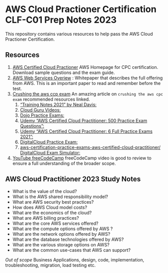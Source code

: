 # AWS Cloud Practioner Certification CLF-C01 Prep Notes 2023

This repository contains various resources to help pass the AWS Cloud Practioner Certification.

## Resources

1. [AWS Certified Cloud Practioner](https://aws.amazon.com/certification/certified-cloud-practitioner/) AWS Homepage for CPC certification. Download sample questions and the exam guide. 
2. [AWS Web Services Overiew](https://docs.aws.amazon.com/whitepapers/latest/aws-overview/introduction.html?did=wp_card&trk=wp_card) : Whitepaper that describes the full offering from AWS. This is an important paper to read and remember before the test.
3. [Crushing the aws ccp exam](https://www.capitalone.com/tech/cloud/crushing-the-aws-ccp-exam/) An amazing article on `crushing the aws cpc exam` recommended resources linked.
    1. [“Training Notes 2021” by Neal Davis:](https://www.amazon.com/Certified-Cloud-Practitioner-Training-Notes/dp/1073015513/ref=sr_1_3?dchild=1&keywords=aws+certified+cloud+practitioner+neal+davis&qid=1610118897&s=books&sr=1-3)
    2. [Cloud Guru Videos:](https://learn.acloud.guru/course/aws-certified-cloud-practitioner/dashboard)
    3. [Dojo Practice Exams:](https://portal.tutorialsdojo.com/courses/free-aws-certified-cloud-practitioner-practice-exams-sampler/)
    4. [Udemy “AWS Certified Cloud Practitioner: 500 Practice Exam Questions”:](https://www.udemy.com/share/101Xl6AEATeVlWRnsB/)
    5. [Udemy “AWS Certified Cloud Practitioner: 6 Full Practice Exams 2021”:](https://www.udemy.com/share/1013maAEATeVlWRnsB/)
    6. [DigitalCloud Practice Exam:](https://learn.digitalcloud.training/exams/)
    7. [aws-certification-practice-exams-aws-certified-cloud-practitioner/
    DigitalCloud Exam Simulator:](https://learn.digitalcloud.training/exams/exam-simulation-for-aws-cloud-practitioner/)
3. [YouTube freeCodeCamp](https://www.youtube.com/watch?v=SOTamWNgDKc) freeCodeCamp video is good to review to ensure a full understanding of the broader scope.

## AWS Cloud Practitioner 2023 Study Notes

* What is the value of the cloud?
* What is the AWS shared responsibility model?
* What are AWS security best practices?
* How does AWS Cloud model costs?
* What are the economics of the cloud?
* What are AWS billing practices?
* What are the core AWS services offered?
* What are the compute options offered by AWS ?
* What are the network options offered by AWS?
* What are the database technologies offered by AWS?
* What are the various storage options on AWS?
* What are the common use-cases that AWS can support?

_Out of scope_ Business Applications, design, code, implementation, troubleshooting, migration, load testing etc.



